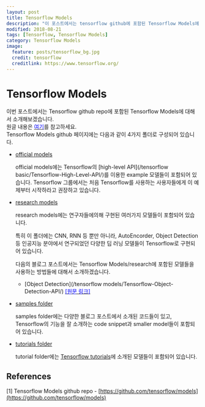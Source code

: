 ```yaml
---
layout: post
title: Tensorflow Models
description: "이 포스트에서는 tensorflow github에 포함된 Tensorflow Models에 대해서 소개하겠습니다."
modified: 2018-08-21
tags: [Tensorflow, Tensorflow Models]
category: Tensorflow Models
image:
  feature: posts/tensorflow_bg.jpg
  credit: tensorflow
  creditlink: https://www.tensorflow.org/
---
```


# Tensorflow Models
이번 포스트에서는 Tensorflow github repo에 포함된 Tensorflow Models에 대해서 소개해보겠습니다.<br/>
원글 내용은 [<span style="color:blue">여기</span>](https://github.com/tensorflow/models)를 참고하세요.<br/>
Tensorflow Models github 페이지에는 다음과 같이 4가지 폴더로 구성되어 있습니다.<br/>

- [official models](https://github.com/tensorflow/models/blob/master/official)

    official models에는 Tensorflow의 [high-level API](/tensorflow basic/Tensorflow-High-Level-API/)를 이용한 example 모델들이 포함되어 있습니다.
    Tensorflow 그룹에서는 처음 Tensorflow를 사용하는 사용자들에게 이 예제부터 시작하라고 권장하고 있습니다.

- [research models](https://github.com/tensorflow/models/tree/master/research)

    research models에는 연구자들에의해 구현된 여러가지 모델들이 포함되어 있습니다.

    특히 이 폴더에는 CNN, RNN 등 뿐만 아니라, AutoEncorder, Object Detection 등 인공지능 분야에서 연구되었던 다양한 딥 러닝 모델들이 Tensorflow로 구현되어 있습니다.

    다음의 블로그 포스트에서는 Tensorflow Models/research에 포함된 모델들을 사용하는 방법들에 대해서 소개하겠습니다.
    + [Object Detection](/tensorflow models/Tensorflow-Object-Detection-API/) [<span style="color:blue">[원문 링크]</span>](https://github.com/tensorflow/models/tree/master/research/object_detection)

- [samples folder](https://github.com/tensorflow/models/blob/master/samples)

    samples folder에는 다양한 블로그 포스트에서 소개된 코드들이 있고, Tensorflow의 기능을 잘 소개하는 code snippet과 smaller model들이 포함되어 있습니다.

- [tutorials folder](https://github.com/tensorflow/models/blob/master/tutorials)

    tutorial folder에는 [Tensorflow tutorials](https://www.tensorflow.org/tutorials/)에 소개된 모델들이 포함되어 있습니다.


## References
[1] Tensorflow Models github repo - [https://github.com/tensorflow/models](https://github.com/tensorflow/models) <br />